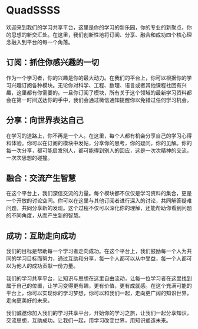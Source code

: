 # QuadSSSS

​ 欢迎来到我们的学习共享平台，这里是你的学习的新乐园，你的专业的新聚点，你的思想的新交汇处。在这里，我们创新性地将订阅、分享、融合和成功四个核心理念融入到平台的每一个角落。

## 订阅：抓住你感兴趣的一切

​ 作为一个学习者，你的兴趣是你的最大动力。在我们的平台上，你可以根据你的学习兴趣订阅各种模块。无论你对科学、工程、数理、语言或者其他课程社团有兴趣，这里都有你需要的。一旦你订阅了模块，所有关于这个领域的最新学习资料都会在第一时间送达你的手中，我们会通过微信通知提醒你以免错过任何学习机会。

## 分享：向世界表达自己

​ 在学习的道路上，你不再是一个人。在这里，每个人都有机会分享自己的学习心得和体验。你可以在订阅的模块中发帖，分享你的思考，你的疑问，你的见解。你的每一次分享，都可能启发别人，都可能得到别人的回应，这是一次次精神的交流，一次次思想的碰撞。

## 融合：交流产生智慧

​ 在这个平台上，我们深信交流的力量。每个模块都不仅仅是学习资料的集合，更是一个开放的讨论空间。你可以在这里与其他订阅者进行深入的讨论，共同解答疑难问题，共同分享新的发现。这个过程不仅可以深化你的理解，还能帮助你看到问题的不同角度，从而产生新的智慧。

## 成功：互助走向成功

​ 我们的目标是帮助每一个学习者走向成功。在这个平台上，我们鼓励每一个人为共同的学习目标而努力，通过互助和分享，每一个人都可以从中受益，每一个人都可以为他人的成功贡献一份力量。

​ 我们的学习共享平台，让知识与思想在这里自由流动，让每一位学习者在这里找到属于自己的位置，让学习变得更有趣，更有价值，更有成就感。在这个充满可能的平台上，你可以实现你的学习梦想，你可以和我们一起，走向更广阔的知识世界，走向更美好的未来。

​ 我们诚邀你加入我们的学习共享平台，开始你的学习之旅，让我们一起分享知识，交流思想，互助成功。让我们一起，用学习改变世界，用知识塑造未来。
